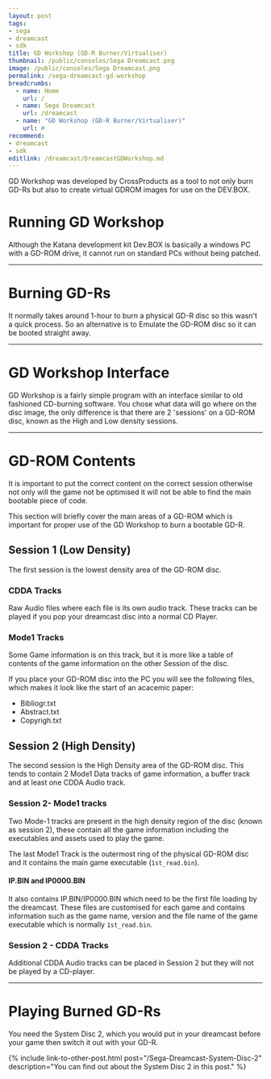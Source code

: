 ```yaml
---
layout: post
tags: 
- sega
- dreamcast
- sdk
title: GD Workshop (GD-R Burner/Virtualiser)
thumbnail: /public/consoles/Sega Dreamcast.png
image: /public/consoles/Sega Dreamcast.png
permalink: /sega-dreamcast-gd-workshop
breadcrumbs:
  - name: Home
    url: /
  - name: Sega Dreamcast
    url: /dreamcast
  - name: "GD Workshop (GD-R Burner/Virtualiser)"
    url: #
recommend:
- dreamcast
- sdk
editlink: /dreamcast/DreamcastGDWorkshop.md
---
```


GD Workshop was developed by CrossProducts as a tool to not only burn GD-Rs but also to create virtual GDROM images for use on the DEV.BOX.

# Running GD Workshop
Although the Katana development kit Dev.BOX is basically a windows PC with a GD-ROM drive, it cannot run on standard PCs without being patched.

---
# Burning GD-Rs
It normally takes around 1-hour to burn a physical GD-R disc so this wasn't a quick process. So an alternative is to Emulate the GD-ROM disc so it can be booted straight away.

---
# GD Workshop Interface
GD Workshop is a fairly simple program with an interface similar to old fashioned CD-burning software. You chose what data will go where on the disc image, the only difference is that there are 2 'sessions' on a GD-ROM disc, known as the High and Low density sessions.

---
# GD-ROM Contents
It is important to put the correct content on the correct session otherwise not only will the game not be optimised it will not be able to find the main bootable piece of code.

This section will briefly cover the main areas of a GD-ROM which is important for proper use of the GD Workshop to burn a bootable GD-R.

## Session 1 (Low Density)
The first session is the lowest density area of the GD-ROM disc.

### CDDA Tracks
Raw Audio files where each file is its own audio track. These tracks can be played if you pop your dreamcast disc into a normal CD Player.

### Mode1 Tracks
Some Game information is on this track, but it is more like a table of contents of the game information on the other Session of the disc.

If you place your GD-ROM disc into the PC you will see the following files, which makes it look like the start of an acacemic paper:
* Bibliogr.txt
* Abstract.txt
* Copyrigh.txt

## Session 2 (High Density)
The second session is the High Density area of the GD-ROM disc. This tends to contain 2 Mode1 Data tracks of game information, a buffer track and at least one CDDA Audio track.

### Session 2- Mode1 tracks
Two Mode-1 tracks are present in the high density region of the disc (known as session 2), these contain all the game information including the executables and assets used to play the game.

The last Mode1 Track is the outermost ring of the physical GD-ROM disc and it contains the main game executable (`1st_read.bin`). 

#### IP.BIN and IP0000.BIN
It also contains IP.BIN/IP0000.BIN which need to be the first file loading by the dreamcast. These files are customised for each game and contains information such as the game name, version and the file name of the game executable which is normally `1st_read.bin`.

### Session 2 - CDDA Tracks
Additional CDDA Audio tracks can be placed in Session 2 but they will not be played by a CD-player.

---
# Playing Burned GD-Rs
You need the System Disc 2, which you would put in your dreamcast before your game then switch it out with your GD-R.

{% include link-to-other-post.html post="/Sega-Dreamcast-System-Disc-2" description="You can find out about the System Disc 2 in this post." %}

